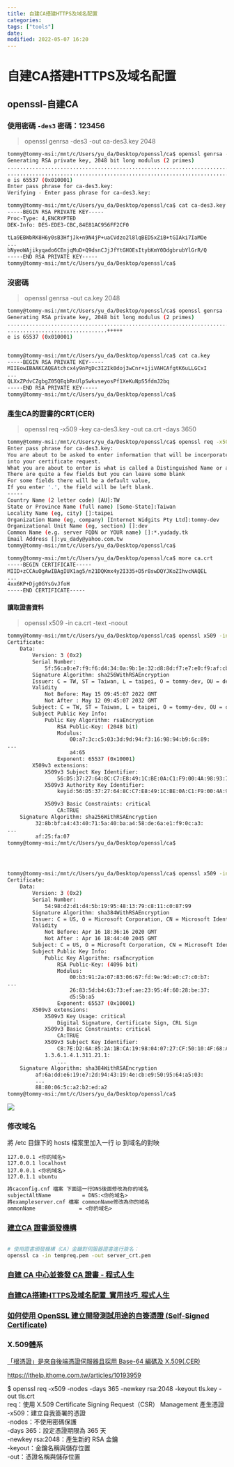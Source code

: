 ```yaml
---
title: 自建CA搭建HTTPS及域名配置
categories:
tags: ["tools"]
date:
modified: 2022-05-07 16:20
---
```


# 自建CA搭建HTTPS及域名配置

## openssl-自建CA

### 使用密碼 `-des3` 密碼：123456
> openssl genrsa -des3 -out ca-des3.key 2048
```sh
tommy@tommy-msi:/mnt/c/Users/yu_da/Desktop/openssl/ca$ openssl genrsa -des3 -out ca-des3.key 2048
Generating RSA private key, 2048 bit long modulus (2 primes)
..........................................................................+++++
..................................................................................+++++
e is 65537 (0x010001)
Enter pass phrase for ca-des3.key:
Verifying - Enter pass phrase for ca-des3.key:

tommy@tommy-msi:/mnt/c/Users/yu_da/Desktop/openssl/ca$ cat ca-des3.key
-----BEGIN RSA PRIVATE KEY-----
Proc-Type: 4,ENCRYPTED
DEK-Info: DES-EDE3-CBC,84E81AC956FF2CF0

tLa9EBWbRK8H6y0sB3HfjJk+n9N4jP+uaCVdzo2l8lqBEDSxZiB+tGIAki7IaMOe
...
bNyeoWAjikyqado6CEnjqMuD+Q9dsnCJjJfYtGHOEsItybKmY0DdgbrubYlGrR/Q
-----END RSA PRIVATE KEY-----
tommy@tommy-msi:/mnt/c/Users/yu_da/Desktop/openssl/ca$
```


### 沒密碼
>  openssl genrsa -out ca.key 2048
```sh
tommy@tommy-msi:/mnt/c/Users/yu_da/Desktop/openssl/ca$ openssl genrsa -out ca.key 2048
Generating RSA private key, 2048 bit long modulus (2 primes)
....................................................................................................................................................................+++++
................................+++++
e is 65537 (0x010001)


tommy@tommy-msi:/mnt/c/Users/yu_da/Desktop/openssl/ca$ cat ca.key
-----BEGIN RSA PRIVATE KEY-----
MIIEowIBAAKCAQEAtchcx4y9nPgDc3I2Ik0doj3wCnr+1jiVAHCAfgtK6uLLGCxI
...
QLXxZPdvCZgbgZ05QEqbRnUlpSwkvseyosPf1XeKuNpS5fdmJ2bq
-----END RSA PRIVATE KEY-----
tommy@tommy-msi:/mnt/c/Users/yu_da/Desktop/openssl/ca$
```


### 產生CA的證書的CRT(CER)
> openssl req -x509 -key ca-des3.key -out ca.crt -days 3650
```sh
tommy@tommy-msi:/mnt/c/Users/yu_da/Desktop/openssl/ca$ openssl req -x509 -key ca-des3.key -out ca.crt -days 3650
Enter pass phrase for ca-des3.key:
You are about to be asked to enter information that will be incorporated
into your certificate request.
What you are about to enter is what is called a Distinguished Name or a DN.
There are quite a few fields but you can leave some blank
For some fields there will be a default value,
If you enter '.', the field will be left blank.
-----
Country Name (2 letter code) [AU]:TW
State or Province Name (full name) [Some-State]:Taiwan
Locality Name (eg, city) []:taipei
Organization Name (eg, company) [Internet Widgits Pty Ltd]:tommy-dev
Organizational Unit Name (eg, section) []:dev
Common Name (e.g. server FQDN or YOUR name) []:*.yudady.tk
Email Address []:yu_dady@yahoo.com.tw
tommy@tommy-msi:/mnt/c/Users/yu_da/Desktop/openssl/ca$

tommy@tommy-msi:/mnt/c/Users/yu_da/Desktop/openssl/ca$ more ca.crt
-----BEGIN CERTIFICATE-----
MIID+zCCAuOgAwIBAgIUX1ag5/n21DQKmx4y2I335+D5r8swDQYJKoZIhvcNAQEL
...
4xx6KP+Djg0GYsGvJfoH
-----END CERTIFICATE-----


```


#### 讀取證書資料
> openssl x509 -in ca.crt -text -noout
```sh
tommy@tommy-msi:/mnt/c/Users/yu_da/Desktop/openssl/ca$ openssl x509 -in ca.crt -text -noout
Certificate:
    Data:
        Version: 3 (0x2)
        Serial Number:
            5f:56:a0:e7:f9:f6:d4:34:0a:9b:1e:32:d8:8d:f7:e7:e0:f9:af:cb
        Signature Algorithm: sha256WithRSAEncryption
        Issuer: C = TW, ST = Taiwan, L = taipei, O = tommy-dev, OU = dev, CN = *.yudady.tk, emailAddress = yu_dady@yahoo.com.tw
        Validity
            Not Before: May 15 09:45:07 2022 GMT
            Not After : May 12 09:45:07 2032 GMT
        Subject: C = TW, ST = Taiwan, L = taipei, O = tommy-dev, OU = dev, CN = *.yudady.tk, emailAddress = yu_dady@yahoo.com.tw
        Subject Public Key Info:
            Public Key Algorithm: rsaEncryption
                RSA Public-Key: (2048 bit)
                Modulus:
                    00:a7:3c:c5:03:3d:9d:94:f3:16:98:94:b9:6c:89:
...
                    a4:65
                Exponent: 65537 (0x10001)
        X509v3 extensions:
            X509v3 Subject Key Identifier:
                56:D5:37:27:64:8C:C7:E8:49:1C:BE:0A:C1:F9:00:4A:98:93:71:F5
            X509v3 Authority Key Identifier:
                keyid:56:D5:37:27:64:8C:C7:E8:49:1C:BE:0A:C1:F9:00:4A:98:93:71:F5

            X509v3 Basic Constraints: critical
                CA:TRUE
    Signature Algorithm: sha256WithRSAEncryption
         32:8b:bf:a4:43:40:71:5a:40:ba:a4:58:de:6a:e1:f9:0c:a3:
...
         af:25:fa:07
tommy@tommy-msi:/mnt/c/Users/yu_da/Desktop/openssl/ca$




tommy@tommy-msi:/mnt/c/Users/yu_da/Desktop/openssl/ca$ openssl x509 -in windows-root.cer -text -noout
Certificate:
    Data:
        Version: 3 (0x2)
        Serial Number:
            54:98:d2:d1:d4:5b:19:95:48:13:79:c8:11:c0:87:99
        Signature Algorithm: sha384WithRSAEncryption
        Issuer: C = US, O = Microsoft Corporation, CN = Microsoft Identity Verification Root Certificate Authority 2020
        Validity
            Not Before: Apr 16 18:36:16 2020 GMT
            Not After : Apr 16 18:44:40 2045 GMT
        Subject: C = US, O = Microsoft Corporation, CN = Microsoft Identity Verification Root Certificate Authority 2020
        Subject Public Key Info:
            Public Key Algorithm: rsaEncryption
                RSA Public-Key: (4096 bit)
                Modulus:
                    00:b3:91:2a:07:83:06:67:fd:9e:9d:e0:c7:c0:b7:
...
                    26:83:5d:b4:63:73:ef:ae:23:95:4f:60:28:be:37:
                    d5:5b:a5
                Exponent: 65537 (0x10001)
        X509v3 extensions:
            X509v3 Key Usage: critical
                Digital Signature, Certificate Sign, CRL Sign
            X509v3 Basic Constraints: critical
                CA:TRUE
            X509v3 Subject Key Identifier:
                C8:7E:D2:6A:85:2A:1B:CA:19:98:04:07:27:CF:50:10:4F:68:A8:A2
            1.3.6.1.4.1.311.21.1:
                ...
    Signature Algorithm: sha384WithRSAEncryption
         af:6a:dd:e6:19:e7:2d:94:43:19:4e:cb:e9:50:95:64:a5:03:
         ...
         88:80:06:5c:a2:b2:ed:a2
tommy@tommy-msi:/mnt/c/Users/yu_da/Desktop/openssl/ca$
```


![](../images/CA-202205151806.png)

### **修改域名**
將 /etc 目錄下的 hosts 檔案里加入一行 ip 到域名的對映

```host
127.0.0.1 <你的域名>
127.0.0.1 localhost 
127.0.0.1 <你的域名> 
127.0.1.1 ubuntu
```

```txt
將caconfig.cnf 檔案 下面這一行DNS後面修改為你的域名
subjectAltName          = DNS:<你的域名>
將exampleserver.cnf 檔案 commonName修改為你的域名
ommonName              = <你的域名>
```


### [建立CA 證書頒發機構](https://www.796t.com/article.php?id=201258)

```sh
  
# 使用證書頒發機構（CA）金鑰對伺服器證書進行簽名：
openssl ca -in tempreq.pem -out server_crt.pem
```



### [自建 CA 中心並簽發 CA 證書 - 程式人生](https://www.796t.com/content/1544953449.html)



### [自建CA搭建HTTPS及域名配置_實用技巧_程式人生](https://www.796t.com/article.php?id=201258)




### [如何使用 OpenSSL 建立開發測試用途的自簽憑證 (Self-Signed Certificate)](https://blog.miniasp.com/post/2019/02/25/Creating-Self-signed-Certificate-using-OpenSSL)


### X.509體系


[「根憑證」是來自後端憑證伺服器且採用 Base-64 編碼及 X.509(.CER)](https://docs.microsoft.com/zh-tw/azure/application-gateway/self-signed-certificates)  
  
  
https://ithelp.ithome.com.tw/articles/10193959  
  
$ openssl req -x509 -nodes -days 365 -newkey rsa:2048 -keyout tls.key -out tls.crt  
req：使用 X.509 Certificate Signing Request（CSR） Management 產生憑證  
-x509：建立自我簽署的憑證  
-nodes：不使用密碼保護  
-days 365：設定憑證期限為 365 天  
-newkey rsa:2048：產生新的 RSA 金鑰  
-keyout：金鑰名稱與儲存位置  
-out：憑證名稱與儲存位置  


